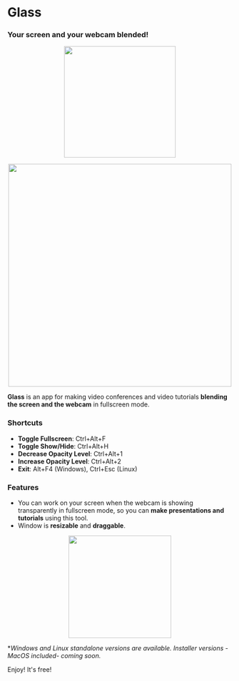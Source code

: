 # Glass
### Your screen and your webcam blended!

<p align="center"><img src="https://i.imgur.com/qXuRtvU.png" width="250" /></p>
<p align="center"><img src="https://s7.gifyu.com/images/outputd540479eb8af1413.gif" width="500" /></p>

<!-- [![outputd540479eb8af1413.gif]()](https://gifyu.com/image/ngWg) -->

**Glass** is an app for making video conferences and video tutorials **blending the screen and the webcam** in fullscreen mode.

### Shortcuts
- **Toggle Fullscreen**: Ctrl+Alt+F
- **Toggle Show/Hide**: Ctrl+Alt+H
- **Decrease Opacity Level**: Ctrl+Alt+1
- **Increase Opacity Level**: Ctrl+Alt+2
- **Exit**: Alt+F4 (Windows), Ctrl+Esc (Linux)

### Features
- You can work on your screen when the webcam is showing transparently in fullscreen mode, so you can **make presentations and tutorials** using this tool.
- Window is **resizable** and **draggable**.

<p align="center"><a href="https://github.com/jersonlatorre/webcam-glass/releases/latest"><img src="https://i.imgur.com/LKSKpt3.png" width="230" /></a></p>

**Windows and Linux standalone versions are available. Installer versions -MacOS included- coming soon.*

Enjoy! It's free!
